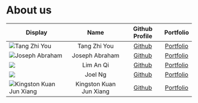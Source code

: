 # About us

Display | Name | Github Profile | Portfolio 
--------|:----:|:--------------:|:---------:
![Tang Zhi You](https://avatars3.githubusercontent.com/u/49060098?s=400&u=b69b125203fd94bf8db9d77b9e3796db73f86cb6&v=4) | Tang Zhi You | [Github](https://github.com/Zhi-You) | [Portfolio](team/zhi-you.md)
![Joseph Abraham](https://avatars2.githubusercontent.com/u/60458098?s=400&u=b9f8cc1b44e9c8e03d8d9fe83d74338113c3a7f8&v=4) | Joseph Abraham | [Github](https://github.com/josephhhhhhhhh) | [Portfolio](team/joseph.md)
![](https://via.placeholder.com/100.png?text=Photo) | Lim An Qi | [Github](https://github.com/anqi20) | [Portfolio](team/anqi.md)
![](https://via.placeholder.com/100.png?text=Photo) | Joel Ng | [Github](https://github.com/joelngyx) | [Portfolio](team/joel.md)
![Kingston Kuan Jun Xiang](https://avatars0.githubusercontent.com/u/35717847?s=460&u=fd4a6977a95813022f82662ada8694105196b9a0&v=4) | Kingston Kuan Jun Xiang | [Github](https://github.com/kstonekuan) | [Portfolio](team/kstonekuan.md)
